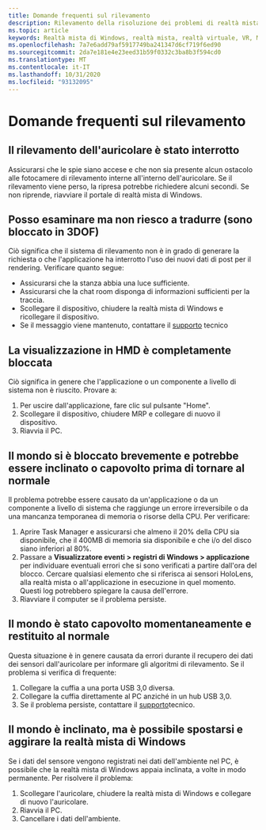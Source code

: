 ```yaml
---
title: Domande frequenti sul rilevamento
description: Rilevamento della risoluzione dei problemi di realtà mista di Windows che va oltre la documentazione standard del supporto clienti.
ms.topic: article
keywords: Realtà mista di Windows, realtà mista, realtà virtuale, VR, MR, risoluzione dei problemi, errori, guida, supporto tecnico, monitoraggio
ms.openlocfilehash: 7a7e6add79af5917749ba241347d6cf719f6ed90
ms.sourcegitcommit: 2da7e181e4e23eed31b59f0332c3ba8b3f594cd0
ms.translationtype: MT
ms.contentlocale: it-IT
ms.lasthandoff: 10/31/2020
ms.locfileid: "93132095"
---
```

# <a name="tracking-faqs"></a>Domande frequenti sul rilevamento

## <a name="my-headset-has-stopped-tracking"></a>Il rilevamento dell'auricolare è stato interrotto

Assicurarsi che le spie siano accese e che non sia presente alcun ostacolo alle fotocamere di rilevamento interne all'interno dell'auricolare. Se il rilevamento viene perso, la ripresa potrebbe richiedere alcuni secondi. Se non riprende, riavviare il portale di realtà mista di Windows.

## <a name="i-can-look-around-but-i-cant-translate-im-stuck-in-3dof"></a>Posso esaminare ma non riesco a tradurre (sono bloccato in 3DOF)

Ciò significa che il sistema di rilevamento non è in grado di generare la richiesta o che l'applicazione ha interrotto l'uso dei nuovi dati di post per il rendering. Verificare quanto segue:

* Assicurarsi che la stanza abbia una luce sufficiente.
* Assicurarsi che la chat room disponga di informazioni sufficienti per la traccia.
* Scollegare il dispositivo, chiudere la realtà mista di Windows e ricollegare il dispositivo.
* Se il messaggio viene mantenuto, contattare il [supporto](https://support.microsoft.com/) tecnico

## <a name="the-view-in-the-hmd-is-completely-frozen"></a>La visualizzazione in HMD è completamente bloccata

Ciò significa in genere che l'applicazione o un componente a livello di sistema non è riuscito. Provare a:

1. Per uscire dall'applicazione, fare clic sul pulsante "Home".
2. Scollegare il dispositivo, chiudere MRP e collegare di nuovo il dispositivo.
3. Riavvia il PC.

## <a name="the-world-briefly-froze-and-perhaps-tilted-or-flipped-upside-down-before-returning-to-normal"></a>Il mondo si è bloccato brevemente e potrebbe essere inclinato o capovolto prima di tornare al normale

Il problema potrebbe essere causato da un'applicazione o da un componente a livello di sistema che raggiunge un errore irreversibile o da una mancanza temporanea di memoria o risorse della CPU. Per verificare:

1. Aprire Task Manager e assicurarsi che almeno il 20% della CPU sia disponibile, che il 400MB di memoria sia disponibile e che i/o del disco siano inferiori al 80%.
2. Passare a **Visualizzatore eventi > registri di Windows > applicazione** per individuare eventuali errori che si sono verificati a partire dall'ora del blocco. Cercare qualsiasi elemento che si riferisca ai sensori HoloLens, alla realtà mista o all'applicazione in esecuzione in quel momento. Questi log potrebbero spiegare la causa dell'errore.
3. Riavviare il computer se il problema persiste.

## <a name="the-world-flipped-upside-down-momentarily-and-returned-to-normal"></a>Il mondo è stato capovolto momentaneamente e restituito al normale

Questa situazione è in genere causata da errori durante il recupero dei dati dei sensori dall'auricolare per informare gli algoritmi di rilevamento. Se il problema si verifica di frequente:

1. Collegare la cuffia a una porta USB 3,0 diversa.
2. Collegare la cuffia direttamente al PC anziché in un hub USB 3,0.
3. Se il problema persiste, contattare il [supporto](https://support.microsoft.com/)tecnico.

## <a name="the-world-is-tilted-but-i-can-navigate-and-walk-around-in-windows-mixed-reality"></a>Il mondo è inclinato, ma è possibile spostarsi e aggirare la realtà mista di Windows

Se i dati del sensore vengono registrati nei dati dell'ambiente nel PC, è possibile che la realtà mista di Windows appaia inclinata, a volte in modo permanente. Per risolvere il problema:

1. Scollegare l'auricolare, chiudere la realtà mista di Windows e collegare di nuovo l'auricolare.
2. Riavvia il PC.
3. Cancellare i dati dell'ambiente.